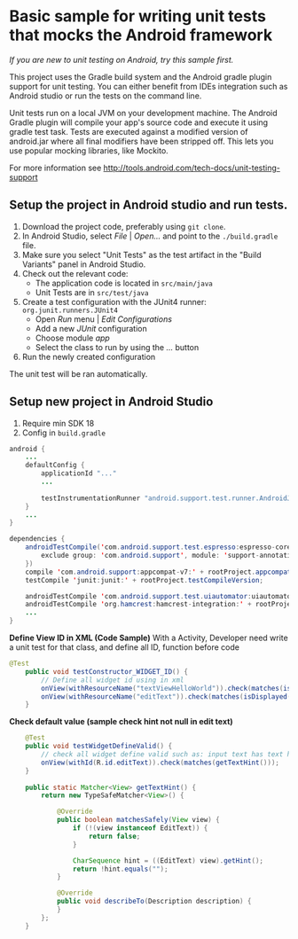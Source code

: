 # Basic sample for writing unit tests that mocks the Android framework
*If you are new to unit testing on Android, try this sample first.*

This project uses the Gradle build system and the Android gradle plugin support for unit testing.
You can either benefit from IDEs integration such as Android studio or run the tests on the command
line.

Unit tests run on a local JVM on your development machine. The Android Gradle plugin will compile
your app's source code and execute it using gradle test task. Tests are executed against a modified
version of android.jar where all final modifiers have been stripped off. This lets you use popular
mocking libraries, like Mockito.

For more information see http://tools.android.com/tech-docs/unit-testing-support

## Setup the project in Android studio and run tests.

1. Download the project code, preferably using `git clone`.
1. In Android Studio, select *File* | *Open...* and point to the `./build.gradle` file.
1. Make sure you select "Unit Tests" as the test artifact in the "Build Variants" panel in Android Studio. 
1. Check out the relevant code:
    * The application code is located in `src/main/java`
    * Unit Tests are in `src/test/java`
1. Create a test configuration with the JUnit4 runner: `org.junit.runners.JUnit4`
    * Open *Run* menu | *Edit Configurations*
    * Add a new *JUnit* configuration
    * Choose module *app*
    * Select the class to run by using the *...* button
1. Run the newly created configuration

The unit test will be ran automatically.


## Setup new project in Android Studio
1. Require min SDK 18
1. Config in `build.gradle`
```java
android {
	...
    defaultConfig {
        applicationId "..."
		...
		
        testInstrumentationRunner "android.support.test.runner.AndroidJUnitRunner"
    }
    ...
}

dependencies {
    androidTestCompile('com.android.support.test.espresso:espresso-core:' + rootProject.espressoVersion, {
        exclude group: 'com.android.support', module: 'support-annotations'
    })
    compile 'com.android.support:appcompat-v7:' + rootProject.appcompatv7Version;
    testCompile 'junit:junit:' + rootProject.testCompileVersion;

    androidTestCompile 'com.android.support.test.uiautomator:uiautomator-v18:' + rootProject.uiautomatorVersion;
    androidTestCompile 'org.hamcrest:hamcrest-integration:' + rootProject.hamcrestVersion;
    ...
}

```

<b> Define View ID in XML (Code Sample)</b>
With a Activity, Developer need write a unit test for that class, and define all ID, function before code
```java
@Test
    public void testConstructor_WIDGET_ID() {
        // Define all widget id using in xml
        onView(withResourceName("textViewHelloWorld")).check(matches(isDisplayed()));
        onView(withResourceName("editText")).check(matches(isDisplayed()));
    }
```
<b> Check default value (sample check hint not null in edit text)</b>
```java
    @Test
    public void testWidgetDefineValid() {
        // check all widget define valid such as: input text has text hint
        onView(withId(R.id.editText)).check(matches(getTextHint()));
    }
    
    public static Matcher<View> getTextHint() {
        return new TypeSafeMatcher<View>() {

            @Override
            public boolean matchesSafely(View view) {
                if (!(view instanceof EditText)) {
                    return false;
                }

                CharSequence hint = ((EditText) view).getHint();
                return !hint.equals("");
            }

            @Override
            public void describeTo(Description description) {
            }
        };
    }
```



